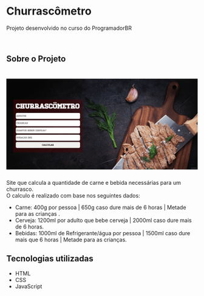 # Churrascômetro

Projeto desenvolvido no curso do ProgramadorBR

<br>

## Sobre o Projeto

<h1 align = "center">
    <img alt = "Readme" src = "Images/Churrascometro.gif" />
</h1>

Site que calcula a quantidade de carne e bebida necessárias para um churrasco.
<br>
O calculo é realizado com base nos seguintes dados:

- Carne: 400g por pessoa | 650g caso dure mais de 6 horas | Metade para as crianças .
- Cerveja: 1200ml por adulto que bebe cerveja | 2000ml caso dure mais de 6 horas.
- Bebidas: 1000ml de Refrigerante/água por pessoa | 1500ml caso dure mais que 6 horas | Metade para as crianças.

## Tecnologias utilizadas 
- HTML
- CSS
- JavaScript
